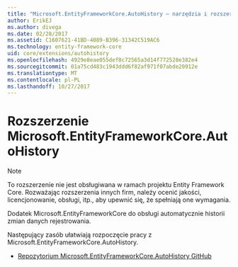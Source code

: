 ```yaml
---
title: "Microsoft.EntityFrameworkCore.AutoHistory — narzędzia i rozszerzenia — EF Core"
author: ErikEJ
ms.author: divega
ms.date: 02/28/2017
ms.assetid: C1607621-41BD-4089-B396-31342C519AC6
ms.technology: entity-framework-core
uid: core/extensions/autohistory
ms.openlocfilehash: 4929e8eae055def8c72565a3d14f772528e382e4
ms.sourcegitcommit: 01a75cd483c1943ddd6f82af971f07abde20912e
ms.translationtype: MT
ms.contentlocale: pl-PL
ms.lasthandoff: 10/27/2017
---
```

# <a name="microsoftentityframeworkcoreautohistory-extension"></a>Rozszerzenie Microsoft.EntityFrameworkCore.AutoHistory

> [!NOTE]  
> To rozszerzenie nie jest obsługiwana w ramach projektu Entity Framework Core. Rozważając rozszerzenia innych firm, należy ocenić jakości, licencjonowanie, obsługi, itp., aby upewnić się, że spełniają one wymagania.

Dodatek Microsoft.EntityFrameworkCore do obsługi automatycznie historii zmian danych rejestrowania.

Następujący zasób ułatwiają rozpoczęcie pracy z Microsoft.EntityFrameworkCore.AutoHistory.
* [Repozytorium Microsoft.EntityFrameworkCore.AutoHistory GitHub](https://github.com/Arch/AutoHistory/)
